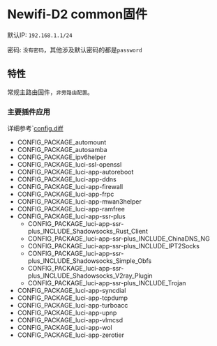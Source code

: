 # Newifi-D2 common固件

默认IP: `192.168.1.1/24`

密码: `没有密码`，其他涉及默认密码的都是`password`

## 特性

常规主路由固件，`非旁路由配置`。

### 主要插件应用

详细参考`[config.diff](config.diff)

- CONFIG_PACKAGE_automount
- CONFIG_PACKAGE_autosamba
- CONFIG_PACKAGE_ipv6helper
- CONFIG_PACKAGE_luci-ssl-openssl
- CONFIG_PACKAGE_luci-app-autoreboot
- CONFIG_PACKAGE_luci-app-ddns
- CONFIG_PACKAGE_luci-app-firewall
- CONFIG_PACKAGE_luci-app-frpc
- CONFIG_PACKAGE_luci-app-mwan3helper
- CONFIG_PACKAGE_luci-app-ramfree
- CONFIG_PACKAGE_luci-app-ssr-plus
  - CONFIG_PACKAGE_luci-app-ssr-plus_INCLUDE_Shadowsocks_Rust_Client
  - CONFIG_PACKAGE_luci-app-ssr-plus_INCLUDE_ChinaDNS_NG
  - CONFIG_PACKAGE_luci-app-ssr-plus_INCLUDE_IPT2Socks
  - CONFIG_PACKAGE_luci-app-ssr-plus_INCLUDE_Shadowsocks_Simple_Obfs
  - CONFIG_PACKAGE_luci-app-ssr-plus_INCLUDE_Shadowsocks_V2ray_Plugin
  - CONFIG_PACKAGE_luci-app-ssr-plus_INCLUDE_Trojan
- CONFIG_PACKAGE_luci-app-syncdial
- CONFIG_PACKAGE_luci-app-tcpdump
- CONFIG_PACKAGE_luci-app-turboacc
- CONFIG_PACKAGE_luci-app-upnp
- CONFIG_PACKAGE_luci-app-vlmcsd
- CONFIG_PACKAGE_luci-app-wol
- CONFIG_PACKAGE_luci-app-zerotier
